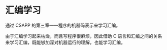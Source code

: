 # 汇编学习

通过 CSAPP 的第三章——程序的机器码表示来学习汇编。

由于汇编学习起来枯燥，而且写程序很麻烦，因此借助 C 语言和汇编之间的关系来学习汇编，既能够加深对机器运行的理解，也能学习汇编。


